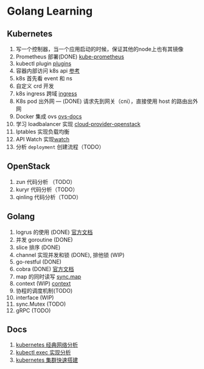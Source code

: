# Golang Learning

## Kubernetes
1. 写一个控制器，当一个应用启动的时候，保证其他的node上也有其镜像
2. Prometheus 部署(DONE) [kube-prometheus](https://github.com/coreos/kube-prometheus)
3. kubectl plugin [plugins](https://github.com/ahmetb/kubectx)
4. 容器内部访问 k8s api [参考](https://www.jianshu.com/p/b1a723033a3c)
5.  k8s 首先看 event 和 ns
6.  自定义 crd 开发
7.  k8s ingress 跨域 [ingress](https://blog.csdn.net/u012375924/article/details/94360425)
8.  K8s pod 出外网 — (DONE) 请求先到网关（cni），直接使用 host 的路由出外网
9.  Docker 集成 ovs [ovs-docs](https://docs.openvswitch.org/en/latest/intro/install/general/#obtaining-open-vswitch-sources)
10. 学习 loadbalancer 实现 [cloud-provider-openstack](https://github.com/kubernetes/cloud-provider-openstack)
11. Iptables 实现负载均衡
12. API Watch 实现[watch](https://www.jianshu.com/p/1cb577f750f0)
13. 分析 `deployment` 创建流程（TODO）

## OpenStack
1. zun 代码分析 （TODO）
2. kuryr 代码分析（TODO）
3. qinling 代码分析（TODO）

## Golang
1. logrus 的使用 (DONE) [官方文档](https://github.com/sirupsen/logrus)
2. 并发 goroutine (DONE)
3. slice 排序 (DONE)
4. channel 实现并发和锁 (DONE), 排他锁 (WIP)
5. go-restful (DONE)
6. cobra (DONE) [官方文档](https://github.com/spf13/cobra)
7. map 的同时读写 [sync.map](https://golang.org/pkg/sync/#Map)
8. context (WIP) [context](https://mp.weixin.qq.com/s/GpVy1eB5Cz_t-dhVC6BJNw)
9. 协程的调度机制(TODO)
10. interface (WIP)
11. sync.Mutex (TODO)
12. gRPC (TODO)

## Docs
1. [kubernetes 经典网络分析](./doc/network.md)
2. [kubectl exec 实现分析](./doc/kube-exec.md)
3. [kubernetes 集群快速搭建](https://github.com/yingjuncao/kubernetes-ansible)
